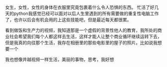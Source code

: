 女生，女性，女性的身体在衣服里究竟包裹着什么令人恐惧的东西。
忙活了好几天的python我感觉已经可以面对以后人生里遇到的所有需要做的重复性电脑工作了，也许以后会有机会用的上这些技能吧，但是最近每天都很累。

看到做饭和生产力的视频，我知道那是一个虚假的背景性他人的教育，我所处的商业社会希望我们每个人都这样去生活，这样才能人让整个商业循环继续运转下去，但是我真的向往那个生活，我存在相册里的那些电影里的屋子的照片。比如说我想要一个

我也想像井越视频一样生活，美丽的事物，思考，我好想